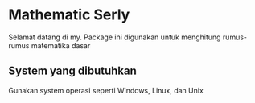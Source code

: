 # Mathematic  Serly
Selamat datang di my. Package ini digunakan untuk menghitung rumus-rumus matematika dasar

## System yang dibutuhkan
Gunakan system operasi seperti Windows, Linux, dan Unix